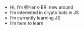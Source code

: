 - Hi, I’m @Hank-BR, new around
- I’m interested in crypto bots in JS
- I’m currently learning JS
- I’m here to learn 


<!---
Hank-BR/Hank-BR is a ✨ special ✨ repository because its `README.md` (this file) appears on your GitHub profile.
You can click the Preview link to take a look at your changes.
--->
